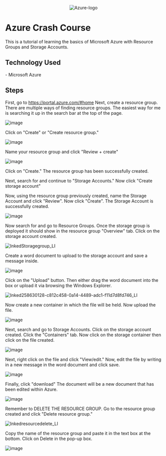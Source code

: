 <p align="center">
  <img src= "https://i.imgur.com/r5iINKh.png" alt="Azure-logo"/>
</p>
<h1>Azure Crash Course</h1>

This is a tutorial of learning the basics of Microsoft Azure with Resource Groups and Storage Accounts.
<h2>Technology Used</h2>
  - Microsoft Azure

<h2>Steps</h2>

First, go to https://portal.azure.com/#home
Next, create a resource group. There are multiple ways of finding resource groups. The easiest way for me is searching it up in the search bar at the top of the page.

![image](https://github.com/jarrettm98/azure-crash-course/assets/140662793/d228d931-6643-474a-9536-0b76c02d5dd1)

Click on "Create" or "Create resource group." 

![image](https://github.com/jarrettm98/azure-crash-course/assets/140662793/c88c9d69-b9a9-427c-8522-81a8e1668371)

Name your resource group and click "Review + create"

![image](https://github.com/jarrettm98/azure-crash-course/assets/140662793/2859dd8f-6b99-4288-a531-bfaf8ec055c8)

Click on "Create." The resource group has been successfully created.

Next, search for and continue to "Storage Accounts." Now click "Create storage account"

Now, using the resource group previously created, name the Storage Account and click "Review". Now click "Create". The Storage Account is successfully created.

![image](https://github.com/jarrettm98/azure-crash-course/assets/140662793/7ab8337d-1dcf-4a47-b81f-1b640aa82809)

Now search for and go to Resource Groups. Once the storage group is deployed it should show in the resource group "Overview" tab. Click on the storage account created.

![InkedStoragegroup_LI](https://github.com/jarrettm98/azure-crash-course/assets/140662793/37d8fa2e-0429-49b9-b828-9e25b534d66e)


Create a word document to upload to the storage account and save a message inside. 

![image](https://github.com/jarrettm98/azure-crash-course/assets/140662793/20757f6d-6330-4f84-a2dc-23d4f269c1cf)

Click on the "Upload" button. Then either drag the word document into the box or upload it via browsing the Windows Explorer.

![Inked258630128-c812c458-0a14-4489-adc1-f11d7d8fd746_LI](https://github.com/jarrettm98/azure-crash-course/assets/140662793/956fe30d-badb-497c-98e3-c3a03f077d7e)


 Now create a new container in which the file will be held. Now upload the file.
 
![image](https://github.com/jarrettm98/azure-crash-course/assets/140662793/95b5d076-52f6-4608-828b-941757838293)

Next, search and go to Storage Accounts. Click on the storage account created. Click the "Containers" tab. Now click on the storage container then click on the file created.

![image](https://github.com/jarrettm98/azure-crash-course/assets/140662793/6398ece8-8026-464b-9fdd-579188e310ce)

Next, right click on the file and click "View/edit." Now, edit the file by writing in a new message in the word document and click save.

![image](https://github.com/jarrettm98/azure-crash-course/assets/140662793/94d80429-d87a-4441-b05b-e1c02c6f0dbb)

Finally, click "download" The document will be a new document that has been edited within Azure.

![image](https://github.com/jarrettm98/azure-crash-course/assets/140662793/44b278cc-4cdf-4636-bb1c-b338d08a39a5)

Remember to DELETE THE RESOURCE GROUP. Go to the resource group created and click "Delete resource group." 

![Inkedresourcedelete_LI](https://github.com/jarrettm98/azure-crash-course/assets/140662793/3f1322f3-099f-4246-91ff-63bacca5a681)

Copy the name of the resource group and paste it in the text box at the bottom. Click on Delete in the pop-up box.

![image](https://github.com/jarrettm98/azure-crash-course/assets/140662793/edd903cf-d0dd-45b6-871d-25d9edcadc3b)
